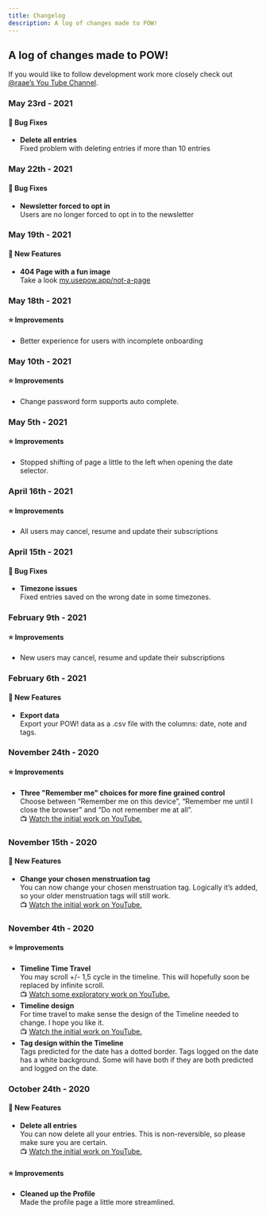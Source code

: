 ```yaml
---
title: Changelog
description: A log of changes made to POW!
---
```


## A log of changes made to POW!

If you would like to follow development work more closely check out [@raae’s You Tube Channel](https://www.youtube.com/channel/UCDlrzlRdM1vGr8nO708KFmQ).

### May 23rd - 2021

#### 🐛 Bug Fixes

- **Delete all entries**  
  Fixed problem with deleting entries if more than 10 entries

### May 22th - 2021

#### 🐛 Bug Fixes

- **Newsletter forced to opt in**  
  Users are no longer forced to opt in to the newsletter

### May 19th - 2021

#### 🎁 New Features

- **404 Page with a fun image**  
  Take a look [my.usepow.app/not-a-page](https://my.usepow.app/not-a-page)

### May 18th - 2021

#### ⭐ Improvements

- Better experience for users with incomplete onboarding

### May 10th - 2021

#### ⭐ Improvements

- Change password form supports auto complete.

### May 5th - 2021

#### ⭐ Improvements

- Stopped shifting of page a little to the left when opening the date selector.

### April 16th - 2021

#### ⭐ Improvements

- All users may cancel, resume and update their subscriptions

### April 15th - 2021

#### 🐛 Bug Fixes

- **Timezone issues**  
  Fixed entries saved on the wrong date in some timezones.

### February 9th - 2021

#### ⭐ Improvements

- New users may cancel, resume and update their subscriptions

### February 6th - 2021

#### 🎁 New Features

- **Export data**  
  Export your POW! data as a .csv file with the columns: date, note and tags.

### November 24th - 2020

#### ⭐ Improvements

- **Three "Remember me" choices for more fine grained control**  
  Choose between “Remember me on this device”, “Remember me until I close the browser” and “Do not remember me at all”.  
  📺 [Watch the initial work on YouTube.](https://youtu.be/fLVJitatEmY)

### November 15th - 2020

#### 🎁 New Features

- **Change your chosen menstruation tag**  
  You can now change your chosen menstruation tag. Logically it’s added, so your older menstruation tags will still work.  
  📺 [Watch the initial work on YouTube.](https://youtu.be/TTG-LrSQhMg)

### November 4th - 2020

#### ⭐ Improvements

- **Timeline Time Travel**  
  You may scroll +/- 1,5 cycle in the timeline. This will hopefully soon be replaced by infinite scroll.  
  📺 [Watch some exploratory work on YouTube.](https://youtu.be/Q1qfEkHRPXw)
- **Timeline design**  
  For time travel to make sense the design of the Timeline needed to change. I hope you like it.  
  📺 [Watch the initial work on YouTube.](https://youtu.be/PeWnsLDX6l4)
- **Tag design within the Timeline**  
  Tags predicted for the date has a dotted border. Tags logged on the date has a white background. Some will have both if they are both predicted and logged on the date.

### October 24th - 2020

#### 🎁 New Features

- **Delete all entries**  
  You can now delete all your entries. This is non-reversible, so please make sure you are certain.  
  📺 [Watch the initial work on YouTube.](https://youtu.be/70CpQRiOep8)

#### ⭐ Improvements

- **Cleaned up the Profile**  
  Made the profile page a little more streamlined.
